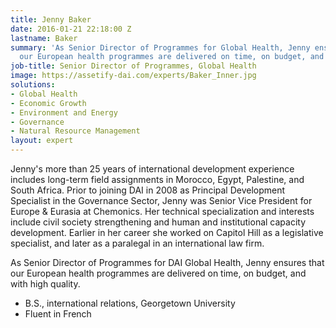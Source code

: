 ```yaml
---
title: Jenny Baker
date: 2016-01-21 22:18:00 Z
lastname: Baker
summary: 'As Senior Director of Programmes for Global Health, Jenny ensures that
  our European health programmes are delivered on time, on budget, and with high quality. '
job-title: Senior Director of Programmes, Global Health
image: https://assetify-dai.com/experts/Baker_Inner.jpg
solutions:
- Global Health
- Economic Growth
- Environment and Energy
- Governance
- Natural Resource Management
layout: expert
---
```


Jenny's more than 25 years of international development experience includes long-term field assignments in Morocco, Egypt, Palestine, and South Africa. Prior to joining DAI in 2008 as Principal Development Specialist in the Governance Sector, Jenny was Senior Vice President for Europe & Eurasia at Chemonics. Her technical specialization and interests include civil society strengthening and human and institutional capacity development. Earlier in her career she worked on Capitol Hill as a legislative specialist, and later as a paralegal in an international law firm.

As Senior Director of Programmes for DAI Global Health, Jenny ensures that our European health programmes are delivered on time, on budget, and with high quality. 

* B.S., international relations, Georgetown University
* Fluent in French